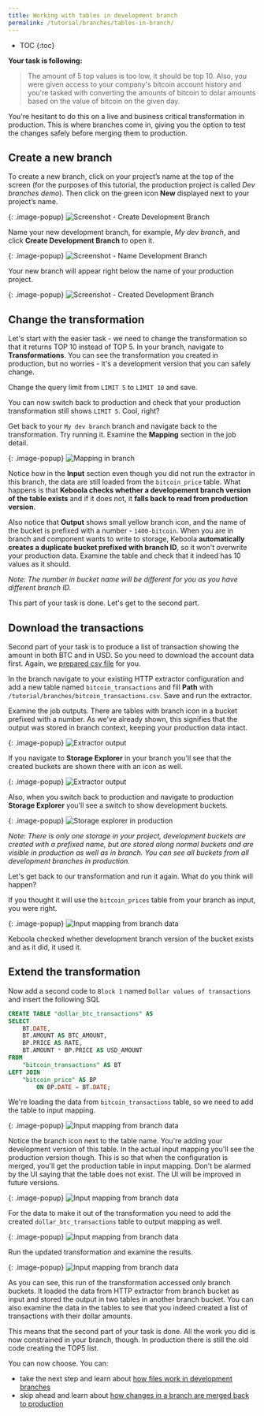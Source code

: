 ```yaml
---
title: Working with tables in development branch
permalink: /tutorial/branches/tables-in-branch/
---
```


* TOC
{:toc}

**Your task is following:**

> The amount of 5 top values is too low, it should be top 10. Also, you were given access to your company's bitcoin account history and you're tasked with converting the amounts of bitcoin to dolar amounts based on the value of bitcoin on the given day.

You're hesitant to do this on a live and business critical transformation in production. This is where
branches come in, giving you the option to test the changes safely before merging them to
production.

## Create a new branch

To create a new branch, click on your project’s name at the top of the screen (for the purposes of this tutorial,
the production project is called *Dev branches demo*). Then click on the green icon **New** displayed next to
your project’s name.

{: .image-popup}
![Screenshot - Create Development Branch](/tutorial/branches/figures/08-create-dev-branch.png)

Name your new development branch, for example, *My dev branch*, and click **Create Development Branch**  to open it.

{: .image-popup}
![Screenshot - Name Development Branch](/tutorial/branches/figures/09-name-dev-branch.png)

Your new branch will appear right below the name of your production project.

{: .image-popup}
![Screenshot - Created Development Branch](/tutorial/branches/figures/10-dev-branch-created.png)

## Change the transformation

Let's start with the easier task - we need to change the transformation so that it returns TOP 10 instead of TOP 5. In your branch, navigate to **Transformations**. You can see the transformation you created in production, but no worries - it's a development version that you can safely change.

Change the query limit from `LIMIT 5` to `LIMIT 10` and save.

You can now switch back to production and check that your production transformation still shows `LIMIT 5`. Cool, right?

Get back to your `My dev branch` branch and navigate back to the transformation. Try running it. Examine the **Mapping** section in the job detail.

{: .image-popup}
![Mapping in branch](/tutorial/branches/figures/mapping-in-branch.png)

Notice how in the **Input** section even though you did not run the extractor in this branch, the data are still loaded from the `bitcoin_price` table. What happens is that **Keboola checks whether a developement branch version of the table exists** and if it does not, it **falls back to read from production version**. 

Also notice that **Output** shows small yellow branch icon, and the name of the bucket is prefixed with a number - `1400-bitcoin`. When you are in branch and component wants to write to storage, Keboola **automatically creates a duplicate bucket prefixed with branch ID**, so it won't overwrite your production data. Examine the table and check that it indeed has 10 values as it should.

*Note: The number in bucket name will be different for you as you have different branch ID.*

This part of your task is done. Let's get to the second part.

## Download the transactions

Second part of your task is to produce a list of transaction showing the amount in both BTC and in USD. So you need to download the account data first. Again, we [prepared csv file](/tutorial/branches/bitcoin_transactions.csv) for you.

In the branch navigate to your existing HTTP extractor configuration and add a new table named `bitcoin_transactions` and fill **Path** with `/tutorial/branches/bitcoin_transactions.csv`. Save and run the extractor.

Examine the job outputs. There are tables with branch icon in a bucket prefixed with a number. As we've already shown, this signifies that the output was stored in branch context, keeping your production data intact.  

{: .image-popup}
![Extractor output](/tutorial/branches/figures/extractor-output.png)

If you navigate to **Storage Explorer** in your branch you'll see that the created buckets are shown there with an icon as well.

{: .image-popup}
![Extractor output](/tutorial/branches/figures/dev-branch-storage.png)

Also, when you switch back to production and navigate to production **Storage Explorer** you'll see a switch to show development buckets.

{: .image-popup}
![Storage explorer in production](/tutorial/branches/figures/storage-dev-buckets.png)

*Note: There is only one storage in your project, development buckets are created with a prefixed name, but are stored along normal buckets and are visible in production as well as in branch. You can see all buckets from all development branches in production.*

Let's get back to our transformation and run it again. What do you think will happen?

If you thought it will use the `bitcoin_prices` table from your branch as input, you were right.

{: .image-popup}
![Input mapping from branch data](/tutorial/branches/figures/input-mapping-from-branch.png)

Keboola checked whether development branch version of the bucket exists and as it did, it used it.

## Extend the transformation

Now add a second code to `Block 1` named `Dollar values of transactions` and insert the following SQL

```sql
CREATE TABLE "dollar_btc_transactions" AS 
SELECT 
    BT.DATE, 
    BT.AMOUNT AS BTC_AMOUNT, 
    BP.PRICE AS RATE,  
    BT.AMOUNT * BP.PRICE AS USD_AMOUNT
FROM 
    "bitcoin_transactions" AS BT
LEFT JOIN 
    "bitcoin_price" AS BP
        ON BP.DATE = BT.DATE;
```

We're loading the data from `bitcoin_transactions` table, so we need to add the table to input mapping.

{: .image-popup}
![Input mapping from branch data](/tutorial/branches/figures/transformation-branch-input-mapping.png)

Notice the branch icon next to the table name. You're adding your development version of this table. In the actual input mapping you'll see the production version though. This is so that when the configuration is merged, you'll get the production table in input mapping. Don't be alarmed by the UI saying that the table does not exist. The UI will be improved in future versions.  

{: .image-popup}
![Input mapping from branch data](/tutorial/branches/figures/transformation-branch-input-mapping-missing.png)

For the data to make it out of the transformation you need to add the created `dollar_btc_transactions` table to output mapping as well.

{: .image-popup}
![Input mapping from branch data](/tutorial/branches/figures/output-mapping-branch-transformation.png)

Run the updated transformation and examine the results.

{: .image-popup}
![Input mapping from branch data](/tutorial/branches/figures/transformation-branch-output.png)

As you can see, this run of the transformation accessed only branch buckets. It loaded the data from HTTP extractor from branch bucket as input and stored the output in two tables in another branch bucket. You can also examine the data in the tables to see that you indeed created a list of transactions with their dollar amounts.

This means that the second part of your task is done. All the work you did is now constrained in your branch, though. In production there is still the old code creating the TOP5 list. 

You can now choose. You can:

* take the next step and learn about [how files work in development branches](/tutorial/branches/prepare-files/)
* skip ahead and learn about [how changes in a branch are merged back to production](/tutorial/branches/project-diff)
